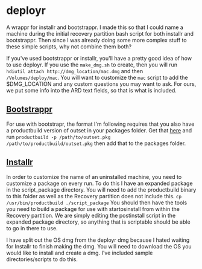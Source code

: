 # deployr

A wrappr for installr and bootstrappr. I made this so that I could name a machine during the initial recovery partition bash script for both installr and bootstrappr. Then since I was already doing some more complex stuff to these simple scripts, why not combine them both?

If you've used bootstrappr or installr, you'll have a pretty good idea of how to use deployr. If you use the `make_dmg.sh` to create, then you will run `hdiutil attach http://dmg_location/mac.dmg` and then `/Volumes/deploy/mac`. You will want to customize the `mac` script to add the $DMG_LOCATION and any custom questions you may want to ask. For ours, we put some info into the ARD text fields, so that is what is included.

## [Bootstrappr](https://github.com/munki/bootstrappr)
For use with bootstrapr, the format I'm following requires that you also have a productbuild version of outset in your packages folder.
Get that [here](https://github.com/chilcote/outset/releases) and run `productbuild -p /path/to/outset.pkg /path/to/productbuild/outset.pkg` then add that to the packages folder.

## [Installr](https://github.com/munki/installr)
In order to customize the name of an uninstalled machine, you need to customize a package on every run. To do this I have an expanded package in the script_package directory.
You will need to add the productbuild binary to this folder as well as the Recovery partition does not include this. `cp /usr/bin/productbuild ./script_package`
You should then have the tools you need to build a package for use with startosinstall from within the Recovery partition. We are simply editing the postinstall script in the expanded package directory, so anything that is scriptable should be able to go in there to use. 

I have split out the OS dmg from the deployr dmg because I hated waiting for Installr to finish making the dmg. You will need to download the OS you would like to install and create a dmg. I've included sample directories/scripts to do this. 
